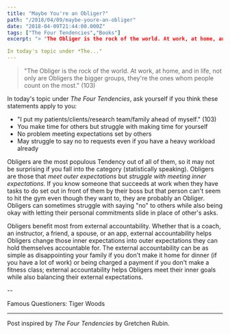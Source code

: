 ```yaml
---
title: "Maybe You're an Obliger?"
path: "/2018/04/09/maybe-youre-an-obliger"
date: "2018-04-09T21:44:00.000Z"
tags: ["The Four Tendencies","Books"]
excerpt: "> "The Obliger is the rock of the world. At work, at home, and in life, not only are Obligers the bigger groups, they're the ones whom people count on the most." (103)

In today's topic under *The..."
---
```


> "The Obliger is the rock of the world. At work, at home, and in life, not only are Obligers the bigger groups, they're the ones whom people count on the most." (103)

In today's topic under *The Four Tendencies*, ask yourself if you think these statements apply to you:

- "I put my patients/clients/research team/family ahead of myself." (103)
- You make time for others but struggle with making time for yourself
- No problem meeting expectations set by others
- May struggle to say no to requests even if you have a heavy workload already

Obligers are the most populous Tendency out of all of them, so it may not be surprising if you fall into the category (statistically speaking). Obligers are those that *meet outer expectations* but *struggle with meeting inner expectations.* If you know someone that succeeds at work when they have tasks to do set out in front of them by their boss but that person can't seem to hit the gym even though they want to, they are probably an Obliger. Obligers can sometimes struggle with saying "no" to others while also being okay with letting their personal commitments slide in place of other's asks.

Obligers benefit most from external accountability. Whether that is a coach, an instructor, a friend, a spouse, or an app, external accountability helps Obligers change those inner expectations into outer expectations they can hold themselves accountable for. The external accountability can be as simple as disappointing your family if you don't make it home for dinner (if you have a lot of work) or being charged a payment if you don't make a fitness class; external accountability helps Obligers meet their inner goals while also balancing their external expectations.

--

Famous Questioners: Tiger Woods

---

Post inspired by *The Four Tendencies* by Gretchen Rubin.
